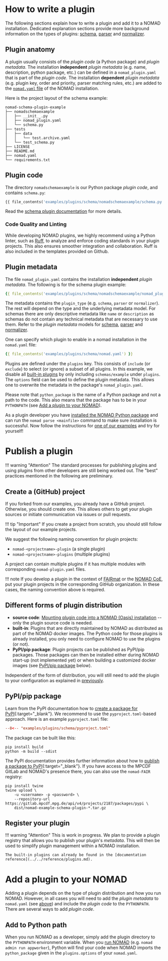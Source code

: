 # How to write a plugin

The following sections explain how to write a plugin and add it to a NOMAD installation.
Dedicated explanation sections provide more background information on the types of plugins:
[schema](../../explanation/data.md#schema), [parser](../../explanation/processing.md#schemas-parsers-plugins)
and [normalizer](../../explanation/processing.md#normalizing).

## Plugin anatomy

A plugin usually consists of the *plugin code* (a Python package) and
*plugin metadata*. The installation **independent** *plugin metadata* (e.g. name, description, python package, etc.)
can be defined in a `nomad_plugin.yaml` that is part of the *plugin code*.
The installation **dependent** *plugin metadata* (e.g. plugin key, order and priority, parser matching rules, etc.)
are added to the [`nomad.yaml` file](../develop/setup.md#nomadyaml) of the NOMAD installation.

Here is the project layout of the schema example:
```
nomad-schema-plugin-example
├── nomadschemaexample
│   ├── __init__.py
│   ├── nomad_plugin.yaml
│   └── schema.py
├── tests
│   ├── data
│   │   └── test.archive.yaml
│   └── test_schema.py
├── LICENSE
├── README.md
├── nomad.yaml
└── requirements.txt
```
<!-- TODO pyproject.toml, MANIFEST.in, setup.py are missing. requirements.txt is no longer there Additionally, we could adopt following a src structure, src/nomadschemaexample. -->

## Plugin code

The directory `nomadschemaexample` is our Python package *plugin code*, and contains `schema.py`:

```python
{{ file_contents('examples/plugins/schema/nomadschemaexample/schema.py') }}
```

Read the [schema plugin documentation](schemas.md#develop-a-schema-plugin)
for more details.

### Code Quality and Linting

While developing NOMAD plugins, we highly recommend using a Python linter, such as [Ruff](https://docs.astral.sh/ruff), to analyze and enforce coding standards in your plugin projects. This also ensures smoother integration and collaboration. Ruff is also included in the templates provided on Github.

## Plugin metadata

The file `nomad_plugin.yaml` contains the installation **independent** *plugin metadata*. The following is for the schema plugin example:

```yaml
{{ file_contents('examples/plugins/schema/nomadschemaexample/nomad_plugin.yaml') }}
```

The metadata contains the `plugin_type` (e.g. `schema`, `parser` or `normalizer`). The rest
will depend on the type and the underlying metadata model. For schemas there are only
descriptive metadata like `name` or `description` as schemas do not contain any technical
metadata that are necessary to use them. Refer to the *plugin metadata* models for
[schema](schemas.md#schema-plugin-metadata), [parser](parsers.md#parser-plugin-metadata)
and [normalizer](normalizers.md#normalizer-plugin-metadata).

One can specify which plugin to enable in a nomad installation in the `nomad.yaml` file:

```yaml
{{ file_contents('examples/plugins/schema/nomad.yaml') }}
```

Plugins are defined under the `plugins` key. This consists of `include` (or `exclude`) to
select (or ignore) a subset of all plugins. In this example, we disable all [built-in plugins](#different-forms-of-plugin-distribution) by only including `schemas/example` under `plugins`.
The `options` field can be used to define the plugin metadata.
This allows one to overwrite the metadata in the package's `nomad_plugin.yaml`.

Please note that `python_package` is the name of a Python package and not a path to the
code. This also means that the package has to be in your `PYTHONPATH` (see [Add a plugin to your NOMAD](#add-a-plugin-to-your-nomad)).


As a plugin developer you have [installed the NOMAD Python package](../programmatic/pythonlib.md)
and can run the `nomad parse <mainfile>` command to make sure installation is successful.
Now follow the instructions for [one of our examples](#develop-a-plugin) and try for yourself!

# Publish a plugin

!!! warning "Attention"
    The standard processes for publishing plugins and using plugins from other developers are still being worked out. The "best" practices mentioned in the following are preliminary.

## Create a (GitHub) project

If you forked from our examples, you already have a GitHub project. Otherwise, you
should create one. This allows others to get your plugin sources or initiate communication
via issues or pull requests.

!!! tip "Important"
    If you create a project from scratch, you should still follow the layout of our example projects.

We suggest the following naming convention for plugin projects:

- `nomad-<projectname>-plugin` (a single plugin)
- `nomad-<projectname>-plugins` (multiple plugins)

A project can contain multiple plugins if it has multiple modules with corresponding
`nomad-plugin.yaml` files.

!!! note
    If you develop a plugin in the context of [FAIRmat](https://github.com/fairmat-nfdi) or
    the [NOMAD CoE](https://github.com/nomad-coe), put your plugin projects in the
    corresponding GitHub organization. In these cases, the naming convention above is required.

## Different forms of plugin distribution

- **source code**: [Mounting plugin code into a NOMAD (Oasis) installation](../oasis/plugins_install.md#mount-plugin-into-a-nomad-oasis) -- only the plugin source code is needed.
- **built-in**: Plugins that are directly maintained by NOMAD as distributed as part of
the NOMAD docker images. The Python code for those plugins is already installed, you only need
to configure NOMAD to use the plugins (or not).
- **PyPI/pip package**: Plugin projects can be published as PyPI/pip packages. Those
packages can then be installed either during NOMAD start-up (not implemented yet) or
when building a customized docker images (see [PyPI/pip package](#pypipip-package) below).

Independent of the form of distribution, you will still need to add the plugin to
your configuration as explained in [previously](#plugin-metadata).

## PyPI/pip package

Learn from the PyPI documentation how to [create a package for PyPI](https://packaging.python.org/en/latest/tutorials/packaging-projects/){:target="_blank"}.
We recommend to use the `pyproject.toml`-based approach. Here is an example `pyproject.toml` file:

```toml
--8<-- "examples/plugins/schema/pyproject.toml"
```

The package can be built like this:
```
pip install build
python -m build --sdist
```

The PyPI documentation provides further information about how to [publish a package to PyPI](https://packaging.python.org/en/latest/tutorials/packaging-projects/#uploading-the-distribution-archives){:target="_blank"}.
If you have access to the MPCDF GitLab and NOMAD's presence there, you can also
use the `nomad-FAIR` registry:

```
pip install twine
twine upload \
    -u <username> -p <password> \
    --repository-url https://gitlab.mpcdf.mpg.de/api/v4/projects/2187/packages/pypi \
    dist/nomad-example-schema-plugin-*.tar.gz
```

## Register your plugin

!!! warning "Attention"
    This is work in progress. We plan to provide a plugin registry that allows you to
    publish your plugin's *metadata*. This will then be used to simplify plugin management
    within a NOMAD installation.

    The built-in plugins can already be found in the [documentation reference](../../reference/plugins.md).

# Add a plugin to your NOMAD

Adding a plugin depends on the type of plugin distribution and how you run NOMAD.
However, in all cases you will need to add the *plugin metadata* to `nomad.yaml` (see [above](#plugin-metadata)) and include the *plugin code* to the `PYTHONPATH`. There are several ways to add *plugin code*.

## Add to Python path

When you run NOMAD as a developer, simply add the plugin directory to the `PYTHONPATH` environment variable.
When you [run NOMAD](../develop/setup.md#run-nomad) (e.g. `nomad admin run appworker`), Python will find your code when NOMAD imports the `python_package` given in the `plugins.options` of your `nomad.yaml`.

